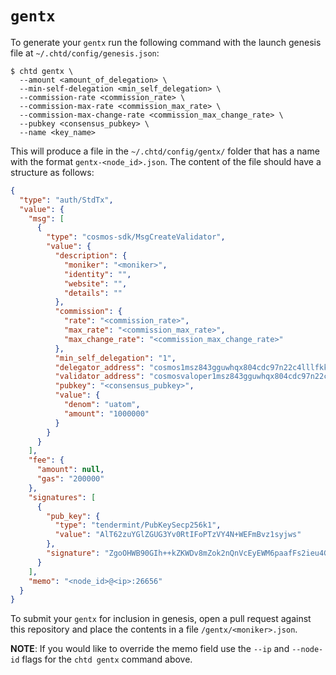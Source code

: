 # `gentx`

To generate your `gentx` run the following command with the launch genesis file at `~/.chtd/config/genesis.json`:

```
$ chtd gentx \
  --amount <amount_of_delegation> \
  --min-self-delegation <min_self_delegation> \
  --commission-rate <commission_rate> \
  --commission-max-rate <commission_max_rate> \
  --commission-max-change-rate <commission_max_change_rate> \
  --pubkey <consensus_pubkey> \
  --name <key_name>
```

This will produce a file in the `~/.chtd/config/gentx/` folder that has a name with the format `gentx-<node_id>.json`. The content of the file should have a structure as follows:

```json
{
  "type": "auth/StdTx",
  "value": {
    "msg": [
      {
        "type": "cosmos-sdk/MsgCreateValidator",
        "value": {
          "description": {
            "moniker": "<moniker>",
            "identity": "",
            "website": "",
            "details": ""
          },
          "commission": {
            "rate": "<commission_rate>",
            "max_rate": "<commission_max_rate>",
            "max_change_rate": "<commission_max_change_rate>"
          },
          "min_self_delegation": "1",
          "delegator_address": "cosmos1msz843gguwhqx804cdc97n22c4lllfkk39qlnc",
          "validator_address": "cosmosvaloper1msz843gguwhqx804cdc97n22c4lllfkk5352lt",
          "pubkey": "<consensus_pubkey>",
          "value": {
            "denom": "uatom",
            "amount": "1000000"
          }
        }
      }
    ],
    "fee": {
      "amount": null,
      "gas": "200000"
    },
    "signatures": [
      {
        "pub_key": {
          "type": "tendermint/PubKeySecp256k1",
          "value": "AlT62zuYGlZGUG3Yv0RtIFoPTzVY4N+WEFmBvz1syjws"
        },
        "signature": "ZgoOHWB90GIh++kZKWDv8mZok2nQnVcEyEWM6paafFs2ieu4GfAwdjnxsx608LD6+i63kRPRFJv8E81bSSL92A=="
      }
    ],
    "memo": "<node_id>@<ip>:26656"
  }
}
```

To submit your `gentx` for inclusion in genesis, open a pull request against this repository and place the contents in a file `/gentx/<moniker>.json`.

__**NOTE**__: If you would like to override the memo field use the `--ip` and `--node-id` flags for the `chtd gentx` command above.